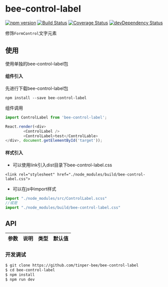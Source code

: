 # bee-control-label
[![npm version](https://img.shields.io/npm/v/bee-control-label.svg)](https://www.npmjs.com/package/bee-control-label)
[![Build Status](https://img.shields.io/travis/tinper-bee/bee-control-label/master.svg)](https://travis-ci.org/tinper-bee/bee-control-label)
[![Coverage Status](https://coveralls.io/repos/github/tinper-bee/bee-control-label/badge.svg?branch=master)](https://coveralls.io/github/tinper-bee/bee-control-label?branch=master)
[![devDependency Status](https://img.shields.io/david/dev/tinper-bee/bee-control-label.svg)](https://david-dm.org/tinper-bee/bee-control-label#info=devDependencies)


修饰`FormControl`文字元素


## 使用
使用单独的bee-control-label包
#### 组件引入
先进行下载bee-control-label包

```
npm install --save bee-control-label
```
组件调用
```js
import ControlLabel from 'bee-control-label';

React.render(<div>
        <ControlLabel />
        <ControlLabel>test</ControlLable>
</div>, document.getElementById('target'));

```
#### 样式引入
- 可以使用link引入dist目录下bee-control-label.css
```
<link rel="stylesheet" href="./node_modules/build/bee-control-label.css">
```
- 可以在js中import样式
```js
import "./node_modules/src/ControlLabel.scss"
//或是
import "./node_modules/build/bee-control-label.css"
```



## API

|参数|说明|类型|默认值|
|:--|:---:|:--:|---:|

### 开发调试

```sh
$ git clone https://github.com/tinper-bee/bee-control-label
$ cd bee-control-label
$ npm install
$ npm run dev
```
